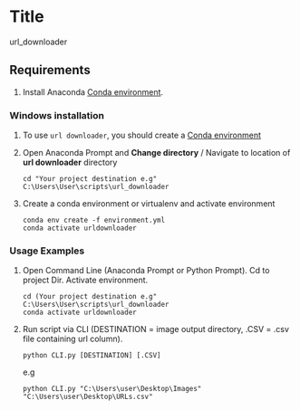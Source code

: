 # Title

url_downloader

## Requirements

1. Install Anaconda [Conda environment](https://anaconda.org/). 


### Windows installation 

1. To use `url downloader`, you should create a [Conda environment](https://anaconda.org/)


2. Open Anaconda Prompt and **Change directory** / Navigate to location of **url downloader** directory
	```commandline
	cd "Your project destination e.g" C:\Users\User\scripts\url_downloader
	```

3. Create a conda environment or virtualenv and activate environment
	```commandline
	conda env create -f environment.yml
	conda activate urldownloader
	```
   
### Usage Examples
1. Open Command Line (Anaconda Prompt or Python Prompt). Cd to project Dir. Activate environment.
	```commandline
	cd (Your project destination e.g" C:\Users\User\scripts\url_downloader
	conda activate urldownloader
	```

3. Run script via CLI (DESTINATION = image output directory, .CSV = .csv file containing url column).
	```commandline
	python CLI.py [DESTINATION] [.CSV]
	```
	e.g
	```commandline
	python CLI.py "C:\Users\user\Desktop\Images" "C:\Users\user\Desktop\URLs.csv"



